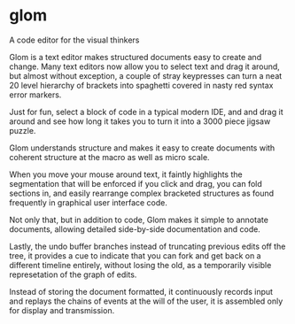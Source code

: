 # glom

A code editor for the visual thinkers

Glom is a text editor makes structured documents easy to
create and change. Many text editors now allow you to select text and drag it
around, but almost without exception, a couple of stray keypresses can turn a
neat 20 level hierarchy of brackets into spaghetti covered in nasty red syntax
error markers.

Just for fun, select a block of code in a typical modern IDE, and and drag it
around and see how long it takes you to turn it into a 3000 piece jigsaw puzzle.

Glom understands structure and makes it easy to create documents with coherent
structure at the macro as well as micro scale.

When you move your mouse around text, it faintly highlights the segmentation
that will be enforced if you click and drag, you can fold sections in, and
easily rearrange complex bracketed structures as found frequently in graphical
user interface code.

Not only that, but in addition to code, Glom makes it simple to annotate 
documents, allowing detailed side-by-side documentation and code.

Lastly, the undo buffer branches instead of truncating previous edits off the
tree, it provides a cue to indicate that you can fork and get back on a 
different timeline entirely, without losing the old, as a temporarily visible 
represetation of the graph of edits.

Instead of storing the document formatted, it continuously records input and 
replays the chains of events at the will of the user, it is assembled only for 
display and transmission.
